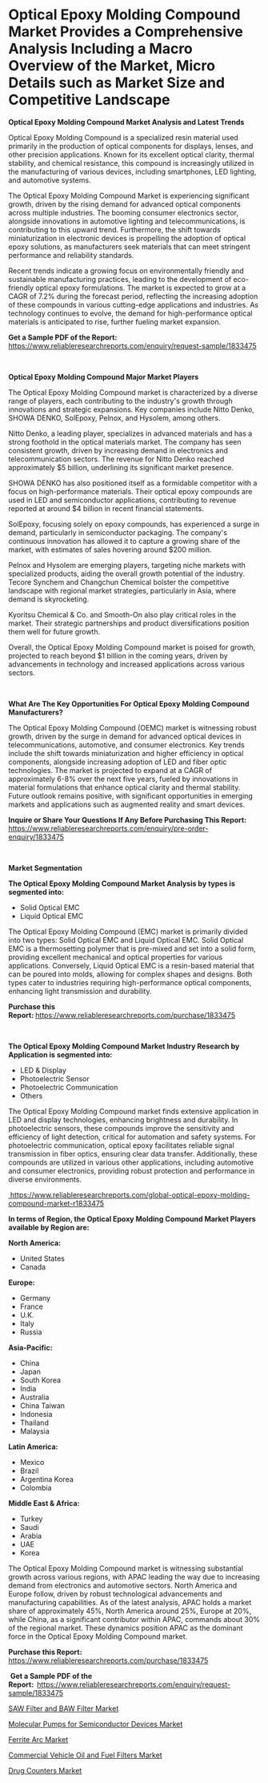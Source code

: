<p><h1>Optical Epoxy Molding Compound Market Provides a Comprehensive Analysis Including a Macro Overview of the Market, Micro Details such as Market Size and Competitive Landscape</h1></p><p><strong>Optical Epoxy Molding Compound Market Analysis and Latest Trends</strong></p>
<p><p>Optical Epoxy Molding Compound is a specialized resin material used primarily in the production of optical components for displays, lenses, and other precision applications. Known for its excellent optical clarity, thermal stability, and chemical resistance, this compound is increasingly utilized in the manufacturing of various devices, including smartphones, LED lighting, and automotive systems.</p><p>The Optical Epoxy Molding Compound Market is experiencing significant growth, driven by the rising demand for advanced optical components across multiple industries. The booming consumer electronics sector, alongside innovations in automotive lighting and telecommunications, is contributing to this upward trend. Furthermore, the shift towards miniaturization in electronic devices is propelling the adoption of optical epoxy solutions, as manufacturers seek materials that can meet stringent performance and reliability standards.</p><p>Recent trends indicate a growing focus on environmentally friendly and sustainable manufacturing practices, leading to the development of eco-friendly optical epoxy formulations. The market is expected to grow at a CAGR of 7.2% during the forecast period, reflecting the increasing adoption of these compounds in various cutting-edge applications and industries. As technology continues to evolve, the demand for high-performance optical materials is anticipated to rise, further fueling market expansion.</p></p>
<p><strong>Get a Sample PDF of the Report:&nbsp;</strong> <a href="https://www.reliableresearchreports.com/enquiry/request-sample/1833475?utm_campaign=31&utm_medium=2&utm_source=Github&utm_content=ia&utm_term=26032025&utm_id=optical-epoxy-molding-compound">https://www.reliableresearchreports.com/enquiry/request-sample/1833475</a></p>
<p>&nbsp;</p>
<p><strong>Optical Epoxy Molding Compound Major Market Players</strong></p>
<p><p>The Optical Epoxy Molding Compound market is characterized by a diverse range of players, each contributing to the industry's growth through innovations and strategic expansions. Key companies include Nitto Denko, SHOWA DENKO, SolEpoxy, Pelnox, and Hysolem, among others. </p><p>Nitto Denko, a leading player, specializes in advanced materials and has a strong foothold in the optical materials market. The company has seen consistent growth, driven by increasing demand in electronics and telecommunication sectors. The revenue for Nitto Denko reached approximately $5 billion, underlining its significant market presence.</p><p>SHOWA DENKO has also positioned itself as a formidable competitor with a focus on high-performance materials. Their optical epoxy compounds are used in LED and semiconductor applications, contributing to revenue reported at around $4 billion in recent financial statements.</p><p>SolEpoxy, focusing solely on epoxy compounds, has experienced a surge in demand, particularly in semiconductor packaging. The company's continuous innovation has allowed it to capture a growing share of the market, with estimates of sales hovering around $200 million.</p><p>Pelnox and Hysolem are emerging players, targeting niche markets with specialized products, aiding the overall growth potential of the industry. Tecore Synchem and Changchun Chemical bolster the competitive landscape with regional market strategies, particularly in Asia, where demand is skyrocketing.</p><p>Kyoritsu Chemical & Co. and Smooth-On also play critical roles in the market. Their strategic partnerships and product diversifications position them well for future growth. </p><p>Overall, the Optical Epoxy Molding Compound market is poised for growth, projected to reach beyond $1 billion in the coming years, driven by advancements in technology and increased applications across various sectors.</p></p>
<p>&nbsp;</p>
<p><strong>What Are The Key Opportunities For Optical Epoxy Molding Compound Manufacturers?</strong></p>
<p><p>The Optical Epoxy Molding Compound (OEMC) market is witnessing robust growth, driven by the surge in demand for advanced optical devices in telecommunications, automotive, and consumer electronics. Key trends include the shift towards miniaturization and higher efficiency in optical components, alongside increasing adoption of LED and fiber optic technologies. The market is projected to expand at a CAGR of approximately 6-8% over the next five years, fueled by innovations in material formulations that enhance optical clarity and thermal stability. Future outlook remains positive, with significant opportunities in emerging markets and applications such as augmented reality and smart devices.</p></p>
<p><strong>Inquire or Share Your Questions If Any Before Purchasing This Report:</strong> <a href="https://www.reliableresearchreports.com/enquiry/pre-order-enquiry/1833475?utm_campaign=31&utm_medium=2&utm_source=Github&utm_content=ia&utm_term=26032025&utm_id=optical-epoxy-molding-compound">https://www.reliableresearchreports.com/enquiry/pre-order-enquiry/1833475</a></p>
<p>&nbsp;</p>
<p><strong>Market Segmentation</strong></p>
<p><strong>The Optical Epoxy Molding Compound Market Analysis by types is segmented into:</strong></p>
<p><ul><li>Solid Optical EMC</li><li>Liquid Optical EMC</li></ul></p>
<p><p>The Optical Epoxy Molding Compound (EMC) market is primarily divided into two types: Solid Optical EMC and Liquid Optical EMC. Solid Optical EMC is a thermosetting polymer that is pre-mixed and set into a solid form, providing excellent mechanical and optical properties for various applications. Conversely, Liquid Optical EMC is a resin-based material that can be poured into molds, allowing for complex shapes and designs. Both types cater to industries requiring high-performance optical components, enhancing light transmission and durability.</p></p>
<p><strong>Purchase this Report:&nbsp;</strong><a href="https://www.reliableresearchreports.com/purchase/1833475?utm_campaign=31&utm_medium=2&utm_source=Github&utm_content=ia&utm_term=26032025&utm_id=optical-epoxy-molding-compound">https://www.reliableresearchreports.com/purchase/1833475</a></p>
<p>&nbsp;</p>
<p><strong>The Optical Epoxy Molding Compound Market Industry Research by Application is segmented into:</strong></p>
<p><ul><li>LED & Display</li><li>Photoelectric Sensor</li><li>Photoelectric Communication</li><li>Others</li></ul></p>
<p><p>The Optical Epoxy Molding Compound market finds extensive application in LED and display technologies, enhancing brightness and durability. In photoelectric sensors, these compounds improve the sensitivity and efficiency of light detection, critical for automation and safety systems. For photoelectric communication, optical epoxy facilitates reliable signal transmission in fiber optics, ensuring clear data transfer. Additionally, these compounds are utilized in various other applications, including automotive and consumer electronics, providing robust protection and performance in diverse environments.</p></p>
<p><a href="https://www.reliableresearchreports.com/global-optical-epoxy-molding-compound-market-r1833475?utm_campaign=31&utm_medium=2&utm_source=Github&utm_content=ia&utm_term=26032025&utm_id=optical-epoxy-molding-compound">&nbsp;https://www.reliableresearchreports.com/global-optical-epoxy-molding-compound-market-r1833475</a></p>
<p><strong>In terms of Region, the Optical Epoxy Molding Compound Market Players available by Region are:</strong></p>
<p>
    <p> <strong> North America: </strong>
        <ul>
            <li>United States</li>
            <li>Canada</li>
        </ul>
        </p> 
    <p> <strong> Europe: </strong>
        <ul>
            <li>Germany</li>
            <li>France</li>
            <li>U.K.</li>
            <li>Italy</li>
            <li>Russia</li>
        </ul>
        </p> 
    <p> <strong> Asia-Pacific: </strong>
        <ul>
            <li>China</li>
            <li>Japan</li>
            <li>South Korea</li>
            <li>India</li>
            <li>Australia</li>
            <li>China Taiwan</li>
            <li>Indonesia</li>
            <li>Thailand</li>
            <li>Malaysia</li>
        </ul>
        </p> 
    <p> <strong> Latin America: </strong>
        <ul>
            <li>Mexico</li>
            <li>Brazil</li>
            <li>Argentina Korea</li>
            <li>Colombia</li>
        </ul>
        </p> 
    <p> <strong> Middle East & Africa: </strong>
        <ul>
            <li>Turkey</li>
            <li>Saudi</li>
            <li>Arabia</li>
            <li>UAE</li>
            <li>Korea</li>
        </ul>
    </p>
    </p>
<p><p>The Optical Epoxy Molding Compound market is witnessing substantial growth across various regions, with APAC leading the way due to increasing demand from electronics and automotive sectors. North America and Europe follow, driven by robust technological advancements and manufacturing capabilities. As of the latest analysis, APAC holds a market share of approximately 45%, North America around 25%, Europe at 20%, while China, as a significant contributor within APAC, commands about 30% of the regional market. These dynamics position APAC as the dominant force in the Optical Epoxy Molding Compound market.</p></p>
<p><strong>Purchase this Report: </strong><a href="https://www.reliableresearchreports.com/purchase/1833475?utm_campaign=31&utm_medium=2&utm_source=Github&utm_content=ia&utm_term=26032025&utm_id=optical-epoxy-molding-compound">https://www.reliableresearchreports.com/purchase/1833475</a></p>
<p>&nbsp;<strong>Get a Sample PDF of the Report:&nbsp;&nbsp;</strong><a href="https://www.reliableresearchreports.com/enquiry/request-sample/1833475?utm_campaign=31&utm_medium=2&utm_source=Github&utm_content=ia&utm_term=26032025&utm_id=optical-epoxy-molding-compound">https://www.reliableresearchreports.com/enquiry/request-sample/1833475</a></p>
<p><strong></strong></p>
<p><p><a href="https://github.com/vassihucz/Market-Research-Report-List-1/blob/main/saw-filter-and-baw-filter-market.md?utm_campaign=31&utm_medium=2&utm_source=Github&utm_content=ia&utm_term=26032025&utm_id=optical-epoxy-molding-compound">SAW Filter and BAW Filter Market</a></p><p><a href="https://github.com/dibesnayee/Market-Research-Report-List-1/blob/main/molecular-pumps-for-semiconductor-devices-market.md?utm_campaign=31&utm_medium=2&utm_source=Github&utm_content=ia&utm_term=26032025&utm_id=optical-epoxy-molding-compound">Molecular Pumps for Semiconductor Devices Market</a></p><p><a href="https://github.com/duzcupetriv/Market-Research-Report-List-1/blob/main/ferrite-arc-market.md?utm_campaign=31&utm_medium=2&utm_source=Github&utm_content=ia&utm_term=26032025&utm_id=optical-epoxy-molding-compound">Ferrite Arc Market</a></p><p><a href="https://github.com/rreynagjysma65/Market-Research-Report-List-1/blob/main/commercial-vehicle-oil-and-fuel-filters-market.md?utm_campaign=31&utm_medium=2&utm_source=Github&utm_content=ia&utm_term=26032025&utm_id=optical-epoxy-molding-compound">Commercial Vehicle Oil and Fuel Filters Market</a></p><p><a href="https://github.com/abexjeliti/Market-Research-Report-List-1/blob/main/drug-counters-market.md?utm_campaign=31&utm_medium=2&utm_source=Github&utm_content=ia&utm_term=26032025&utm_id=optical-epoxy-molding-compound">Drug Counters Market</a></p></p>